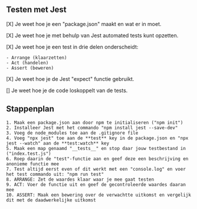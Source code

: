 ## Testen met Jest

[X] Je weet hoe je een "package.json" maakt en wat er in moet.

[X] Je weet hoe je met behulp van Jest automated tests kunt opzetten.

[X] Je weet hoe je een test in drie delen onderscheidt:

    - Arrange (klaarzetten)
    - Act (handelen)
    - Assert (beweren)
[X] Je weet hoe je de Jest "expect" functie gebruikt.

[] Je weet hoe je de code loskoppelt van de tests.

## Stappenplan

    1. Maak een package.json aan door npm te initialiseren ("npm init")
    2. Installeer Jest met het commando "npm install jest --save-dev"
    3. Voeg de node_modules toe aan de .gitignore file
    4. Voeg "npx jest" toe aan de **test** key in de package.json en "npx jest --watch" aan de **test:watch** key
    5. Maak een map genaamd "__tests__" en stop daar jouw testbestand in ("index.test.js")
    6. Roep daarin de "test"-functie aan en geef deze een beschrijving en anonieme functie mee
    7. Test altijd eerst even of dit werkt met een "console.log" en voer het test commando uit: "npm run test"
    8. ARRANGE: Zet de waardes klaar waar je mee gaat testen
    9. ACT: Voer de functie uit en geef de gecontroleerde waardes daaran mee
    10. ASSERT: Maak een bewering over de verwachtte uitkomst en vergelijk dit met de daadwerkelijke uitkomst

